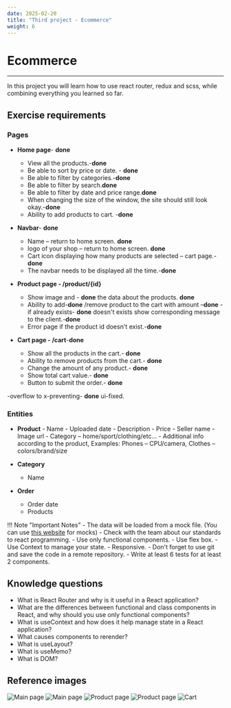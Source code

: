 ```yaml
---
date: 2025-02-20
title: "Third project - Ecommerce"
weight: 6
---
```


# Ecommerce

---

In this project you will learn how to use react router, redux and scss, while combining everything you learned so far.

## Exercise requirements

### Pages

- **Home page**- **done**
  - View all the products.-**done**
  - Be able to sort by price or date. - **done**
  - Be able to filter by categories.-**done**
  - Be able to filter by search.**done**
  - Be able to filter by date and price range.**done**
  - When changing the size of the window, the site should still look okay.-**done**
  - Ability to add products to cart. -**done**
- **Navbar**- **done**

  - Name – return to home screen. **done**
  - logo of your shop – return to home screen. **done**
  - Cart icon displaying how many products are selected – cart page.- **done**
  - The navbar needs to be displayed all the time.-**done**

- **Product page - /product/{id}**

  - Show image and - **done**
    the data about the products. **done**
  - Ability to add-**done**
    /remove product to the cart with amount –**done**
    -if already exists- **done**
    doesn't exists show corresponding message to the client.-**done**
  - Error page if the product id doesn't exist.-**done**

- **Cart page - /cart**-**done**
  - Show all the products in the cart.- **done**
  - Ability to remove products from the cart.- **done**
  - Change the amount of any product.- **done**
  - Show total cart value.- **done**
  - Button to submit the order.- **done**

-overflow to x-preventing- **done**
ui-fixed.

### Entities

- **Product** - Name - Uploaded date - Description - Price - Seller name - Image url - Category – home/sport/clothing/etc… - Additional info according to the product, Examples:
  Phones – CPU/camera, Clothes – colors/brand/size

- **Category**

  - Name

- **Order**
  - Order date
  - Products

!!! Note "Important Notes" - The data will be loaded from a mock file. (You can use [this website](https://www.mockaroo.com/) for mocks) - Check with the team about our standards to react programming. - Use only functional components. - Use flex box. - Use Context to manage your state. - Responsive. - Don't forget to use git and save the code in a remote repository. - Write at least 6 tests for at least 2 components.

## Knowledge questions

- What is React Router and why is it useful in a React application?
- What are the differences between functional and class components in React, and why should you use only functional components?
- What is useContext and how does it help manage state in a React application?
- What causes components to rerender?
- What is useLayout?
- What is useMemo?
- What is DOM?

## Reference images

![Main page](/assets/images/OptimusTraining/Ecommerce/productsPage.png)
![Main page](/assets/images/OptimusTraining/Ecommerce/productsPageTwo.png)
![Product page](/assets/images/OptimusTraining/Ecommerce/productPage.png)
![Product page](/assets/images/OptimusTraining/Ecommerce/productPageTwo.png)
![Cart](/assets/images/OptimusTraining/Ecommerce/cart.png)
